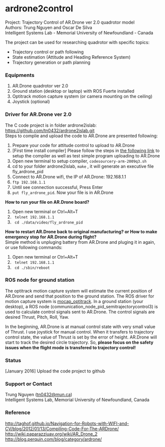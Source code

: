 # ardrone2control
Project: Trajectory Control of AR.Drone ver 2.0 quadrotor model </br>
Authors: Trung Nguyen and Oscar De Silva </br>
Intelligent Systems Lab - Memorial University of Newfoundland - Canada 

The project can be used for researching quadrotor with specific topics:
- Trajectory control or path following
- State estimation (Attitude and Heading Reference System)
- Trajectory generation or path planning

### Equipments
1. AR.Drone quadrotor ver 2.0 
2. Ground station (desktop or laptop) with ROS Fuerte installed
3. Optitrack motion capture system (or camera mounting on the ceiling) 
4. Joystick (optional)

### Driver for AR.Drone ver 2.0
The C code project is in folder ardrone2islab: <link>https://github.com/tn0432/ardrone2islab.git</link> <br/>
Steps to complie and upload the code to AR.Drone are presented following: 
1. Prepare your code for attitude control to upload to AR.Drone<br/>
2. [First time install compiler] Please follow the steps in [the following link](http://taghof.github.io/Navigation-for-Robots-with-WIFI-and-CV/blog/2012/01/13/Compiling-Code-For-The-ARDrone/) to setup the compiler as well as test simple program uploading to AR.Drone <br/> 
3. Open new terminal to setup compiler, <code>codesourcery-arm-2009q3.sh</code><br/>
4. cd to your folder ardrone2islab, <code>make</code> , it will generate an executive file fly_ardrone_pid<br/>
5. Connect to AR.Drone wifi, the IP of AR.Drone: 192.168.1.1<br/>
6. <code>ftp 192.168.1.1</code> <br/>
7. Until see connection successful, Press Enter<br/>
8. <code>put fly_ardrone_pid</code>. Now your file is in AR.Drone

<b>How to run your file on AR.Drone board?</b><br/>
1. Open new terminal or Ctrl+Alt+T<br/>
2. <code> telnet 192.168.1.1 </code> <br/>
3. <code> cd ./data/video/fly_ardrone_pid </code> <br/>

<b>How to restart AR.Drone back to original manufacturing? or How to make emergency stop for AR.Drone during flight?</b><br/>
Simple method is unpluging battery from AR.Drone and pluging it in again, or use following commands: <br/>
1. Open new terminal or Ctrl+Alt+T<br/>
2. <code> telnet 192.168.1.1 </code> <br/>
3. <code> cd ./sbin/reboot </code> <br/>

### ROS node for ground station
The optitrack motion capture system will estimate the current position of AR.Drone and send that position to the ground station. The ROS driver for motion capture system is [mocap_optitrack](http://wiki.ros.org/mocap_optitrack). In a ground station (your desktop), a ROS node (communication_node_pid_semitrajectorycontrol3) is used to calculate control signals sent to AR.Drone. The control signals are desired Thrust, Pitch, Roll, Yaw.

In the beginning, AR.Drone is at manual control state with very small value of Thrust. I use joystick for manual control. When it transfers to trajectory control state, the value of Thrust is set by the error of height. AR.Drone will start to track the desired circle trajectory. So, <b>please focus on the safety issues when the flight mode is transfered to trajectory control!</b>  

### Status
[January 2016] Upload the code project to github

### Support or Contact
Trung Nguyen (tn0432@mun.ca)<br/>
Intelligent Systems Lab, Memorial University of Newfoundland, Canada

### Reference
http://taghof.github.io/Navigation-for-Robots-with-WIFI-and-CV/blog/2012/01/13/Compiling-Code-For-The-ARDrone/ <br/>
http://wiki.paparazziuav.org/wiki/AR_Drone_2 <br/>
http://blog.perquin.com/blog/category/ardrone/ <br/>
